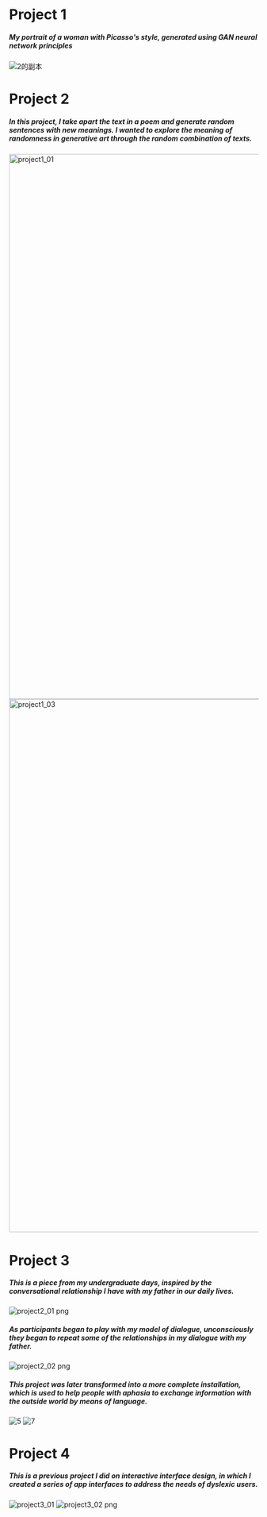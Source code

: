 # Project 1
##### My portrait of a woman with Picasso's style, generated using GAN neural network principles
![2的副本](https://user-images.githubusercontent.com/91987208/167113005-70446981-bad0-4cd6-a3e3-a76fa4d9d647.png)

# Project 2
##### In this project, I take apart the text in a poem and generate random sentences with new meanings. I wanted to explore the meaning of randomness in generative art through the random combination of texts.
<img width="1098" alt="project1_01" src="https://user-images.githubusercontent.com/91987208/167112637-ec7d5f59-0447-4b1d-830d-2d2713a82762.png">
<img width="1074" alt="project1_03" src="https://user-images.githubusercontent.com/91987208/167112765-4f0f9f05-f87b-4264-8106-0fc18aeac010.png">

# Project 3
##### This is a piece from my undergraduate days, inspired by the conversational relationship I have with my father in our daily lives. 
![project2_01 png](https://user-images.githubusercontent.com/91987208/167114821-128b6590-19da-4333-8102-55ad1c0bac93.JPG)
##### As participants began to play with my model of dialogue, unconsciously they began to repeat some of the relationships in my dialogue with my father.
![project2_02 png](https://user-images.githubusercontent.com/91987208/167115299-1dd77d77-0d1b-487f-94df-0c4c888e41e6.png)
##### This project was later transformed into a more complete installation, which is used to help people with aphasia to exchange information with the outside world by means of language.
![5](https://user-images.githubusercontent.com/91987208/167115586-4f6f7300-1a2d-4288-8fc0-095a05f3dc00.jpg)
![7](https://user-images.githubusercontent.com/91987208/167115600-c5a4ef1f-4afb-4adb-9ea4-bf04eef6de0a.jpg)

# Project 4
##### This is a previous project I did on interactive interface design, in which I created a series of app interfaces to address the needs of dyslexic users.
![project3_01](https://user-images.githubusercontent.com/91987208/167115945-53e80273-2c49-43dc-992e-f149ba1f7298.png)
![project3_02 png](https://user-images.githubusercontent.com/91987208/167115949-2b2ad7d3-30e2-44b5-b20c-532296697305.png)
